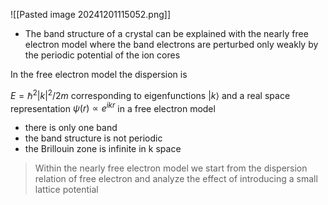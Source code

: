  ![[Pasted image 20241201115052.png]]

+ The band structure of a crystal can be explained with the nearly free electron model where the band electrons are perturbed only weakly by the periodic potential of the ion cores

In the free electron model the dispersion is

$E = \hbar^2 |k|^2 / 2m$ corresponding to eigenfunctions $|k\rangle$ and a real space representation $\psi(r) \propto e^{ikr}$ in a free electron model

+ there is only one band
+ the band structure is not periodic
+ the Brillouin zone is infinite in k space

> Within the nearly free electron model we start from the dispersion relation of free electron and analyze the effect of introducing a small lattice potential